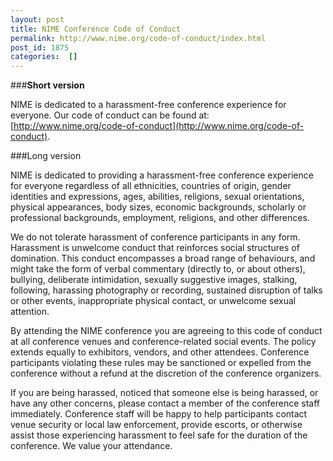 ```yaml
---
layout: post
title: NIME Conference Code of Conduct
permalink: http://www.nime.org/code-of-conduct/index.html
post_id: 1875
categories:  []
---
```


###**Short version**

NIME is dedicated to a harassment-free conference experience for everyone. Our code of conduct can be found at: 
[http://www.nime.org/code-of-conduct](http://www.nime.org/code-of-conduct).

###Long version

NIME is dedicated to providing a harassment-free conference experience for everyone regardless of all ethnicities, countries of origin, gender identities and expressions, ages, abilities, religions, sexual orientations, physical appearances, body sizes, economic backgrounds, scholarly or professional backgrounds, employment, religions, and other differences.

We do not tolerate harassment of conference participants in any form. Harassment is unwelcome conduct that reinforces social structures of domination. This conduct encompasses a broad range of behaviours, and might take the form of verbal commentary (directly to, or about others), bullying, deliberate intimidation, sexually suggestive images, stalking, following, harassing photography or recording, sustained disruption of talks or other events, inappropriate physical contact, or unwelcome sexual attention.

By attending the NIME conference you are agreeing to this code of conduct at all conference venues and conference-related social events. The policy extends equally to exhibitors, vendors, and other attendees. Conference participants violating these rules may be sanctioned or expelled from the conference without a refund at the discretion of the conference organizers.

If you are being harassed, noticed that someone else is being harassed, or have any other concerns, please contact a member of the conference staff immediately. Conference staff will be happy to help participants contact venue security or local law enforcement, provide escorts, or otherwise assist those experiencing harassment to feel safe for the duration of the conference. We value your attendance.
